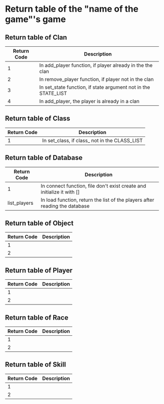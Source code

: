 # Return table of the "name of the game"'s game

## Return table of Clan

|Return Code |Description|
|--- | --- |
|1|In add_player function, if player already in the the clan|
|2|In remove_player function, if player not in the clan|
|3|In set_state function, if state argument not in the STATE_LIST|
|4|In add_player, the player is already in a clan|

## Return table of Class

|Return Code |Description|
|--- | --- |
|1|In set_class, if class_ not in the CLASS_LIST|

## Return table of Database

|Return Code |Description|
|--- | --- |
|1|In connect function, file don't exist create and initialize it with []|
|list_players|In load function, return the list of the players after reading the database|

## Return table of Object

|Return Code |Description|
|--- | --- |
|1||
|2||

## Return table of Player

|Return Code |Description|
|--- | --- |
|1||
|2||

## Return table of Race

|Return Code |Description|
|--- | --- |
|1||
|2||

## Return table of Skill

|Return Code |Description|
|--- | --- |
|1||
|2||
